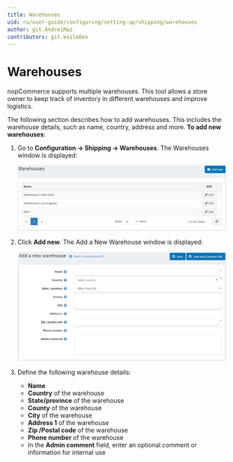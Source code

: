 ```yaml
---
title: Warehouses
uid: ru/user-guide/configuring/setting-up/shipping/warehouses
author: git.AndreiMaz
contributors: git.exileDev
---
```

# Warehouses

nopCommerce supports multiple warehouses. This tool allows a store owner to keep track of inventory in different warehouses and improve logistics.

The following section describes how to add warehouses. This includes the warehouse details, such as name, country, address and more. **To add new warehouses**:

1. Go to **Configuration → Shipping → Warehouses**. The Warehouses window is displayed:

    ![Warehouses](_static/warehouses/warehouses.png)
1. Click **Add new**. The Add a New Warehouse window is displayed:

    ![Add new](_static/warehouses/warehouses-add-new.png)
1. Define the following warehouse details:
    * **Name**
    * **Country** of the warehouse
    * **State/province** of the warehouse
    * **County** of the warehouse
    * **City** of the warehouse
    * **Address 1** of the warehouse
    * **Zip /Postal code** of the warehouse
    * **Phone number** of the warehouse
    * In the **Admin comment** field, enter an optional comment or information for internal use
